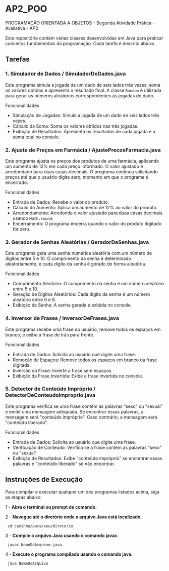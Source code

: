# AP2_POO
PROGRAMAÇÃO ORIENTADA A OBJETOS - Segunda Atividade Prática - Avaliativa - AP2

Este repositório contém várias classes desenvolvidas em Java para praticar conceitos fundamentais da programação. Cada tarefa é descrita abaixo.

## Tarefas

### 1. Simulador de Dados / SimuladorDeDados.java
Este programa simula a jogada de um dado de seis lados três vezes, soma os valores obtidos e apresenta o resultado final. A classe `Random` é utilizada para gerar os números aleatórios correspondentes às jogadas do dado.

Funcionalidades
* Simulação de Jogadas: Simula a jogada de um dado de seis lados três vezes.
* Cálculo da Soma: Soma os valores obtidos nas três jogadas.
* Exibição de Resultados: Apresenta os resultados de cada jogada e a soma total no console.

### 2. Ajuste de Preços em Farmácia / AjustePrecosFarmacia.java
Este programa ajusta os preços dos produtos de uma farmácia, aplicando um aumento de 12% em cada preço informado. O valor ajustado é arredondado para duas casas decimais. O programa continua solicitando preços até que o usuário digite zero, momento em que o programa é encerrado.

 Funcionalidades
* Entrada de Dados: Recebe o valor do produto.
* Cálculo do Aumento: Aplica um aumento de 12% ao valor do produto.
* Arredondamento: Arredonda o valor ajustado para duas casas decimais usando `Math.round`.
* Encerramento: O programa encerra quando o valor do produto digitado for zero.

### 3. Gerador de Senhas Aleatórias / GeradorDeSenhas.java 
Este programa gera uma senha numérica aleatória com um número de dígitos entre 5 e 10. O comprimento da senha é determinado aleatoriamente, e cada dígito da senha é gerado de forma aleatória.

Funcionalidades
* Comprimento Aleatório: O comprimento da senha é um número aleatório entre 5 e 10.
* Geração de Dígitos Aleatórios: Cada dígito da senha é um número aleatório entre 0 e 9.
* Exibição da Senha: A senha gerada é exibida no console.

### 4. Inversor de Frases / InversorDeFrases.java
Este programa recebe uma frase do usuário, remove todos os espaços em branco, e exibe a frase de trás para frente.

Funcionalidades
* Entrada de Dados: Solicita ao usuário que digite uma frase.
* Remoção de Espaços: Remove todos os espaços em branco da frase digitada.
* Inversão da Frase: Inverte a frase sem espaços.
* Exibição da Frase Invertida: Exibe a frase invertida no console.

### 5. Detector de Conteúdo Impróprio / DetectorDeConteudoImproprio.java
Este programa verifica se uma frase contém as palavras "sexo" ou "sexual" e emite uma mensagem adequada. Se encontrar essas palavras, a mensagem será "conteúdo impróprio". Caso contrário, a mensagem será "conteúdo liberado".

Funcionalidades
* Entrada de Dados: Solicita ao usuário que digite uma frase.
* Verificação de Conteúdo: Verifica se a frase contém as palavras "sexo" ou "sexual".
* Exibição de Resultados: Exibe "conteúdo impróprio" se encontrar essas palavras e "conteúdo liberado" se não encontrar.

## Instruções de Execução

Para compilar e executar qualquer um dos programas listados acima, siga as etapas abaixo:

1 -  **Abra o terminal ou prompt de comando.**

2 -  **Navegue até o diretório onde o arquivo Java está localizado.**
  ````
   cd caminho/para/seu/diretorio
  ````

3 - **Compile o arquivo Java usando o comando javac.**
````
 javac NomeDoArquivo.java
````
    
4 - **Execute o programa compilado usando o comando java.**
````
 java NomeDoArquivo
````

